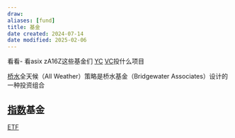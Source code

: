 ```yaml
---
draw:
aliases: [fund]
title: 基金
date created: 2024-07-14
date modified: 2025-02-06
---
```


看看- 看asix zA16Z这些基金们 [YC](YC) [VC](VC.md)投什么项目

[桥水](桥水.md)全天候（All Weather）策略是桥水基金（Bridgewater Associates）设计的一种投资组合

## [指数](指数.md)基金

[ETF](ETF.md)
